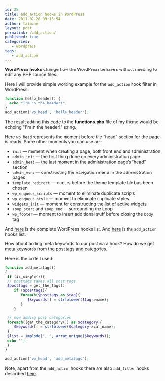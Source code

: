 ```yaml
---
id: 25
title: add_action hooks in WordPress
date: 2011-02-28 09:15:54
author: taimane
layout: post
permalink: /add_action/
published: true
categories:
   - wordpress
tags:
   - add_action
---
```

**WordPress hooks** change how the WordPress behaves without needing to edit any PHP source files.

Here I will provide simple working example for the <code>add_action</code> hook filter in WordPress:


```php
function hello_header() {
  echo "I'm in the header!";
}
add_action('wp_head', 'hello_header');
```


The result adding this code to the <strong>functions.php</strong> file of my theme would be echoing "I'm in the header!" string.


Here <code>wp_head</code> represents the moment before the “head” section for the page is ready. Some other moments you can use are:



*   `init` — moment when creating a page, both front end and administration
*   `admin_init` — the first thing done on every administration page
*   `admin_head` — the last moment in the administration page’s “head” section
*   `admin_menu` — constructing the navigation menu in the administration pages
*   `template_redirect` — occurs before the theme template file bas been chosen
*   `wp_enqueue_scripts` — moment to eliminate duplicate scripts
*   `wp_enqueue_style` — moment to eliminate duplicate styles
*   `widgets_init` — moment for constructing the list of active widgets
*   `loop_start` and `loop_end` — surrounding the Loop
*   `wp_footer` — moment to insert additional stuff before closing the `body` tag


And <a rel="nofollow" href="https://adambrown.info/p/wp_hooks/hook">here</a> is the complete WordPress hooks list. And <a rel="nofollow" href="https://adambrown.info/p/wp_hooks/hook/actions">here</a> is the <code>add_action</code> hooks list.


How about adding meta keywords to our post via a hook? How do we get meta keywords from the post tags and categories. 

Here is the code I used:

```php
function add_metatags()
{
 if (is_single()){
 // posttags takes all post tags
 $posttags = get_the_tags();
    if ($posttags){
       foreach($posttags as $tag){
          $keywords[] = strtolower($tag->name);
       }
    }

 // now adding post categories
 foreach((get_the_category()) as $category){
    $keywords[] = strtolower($category->cat_name);
 }
 $list = implode(", ", array_unique($keywords));
 echo '';
 }
}

add_action('wp_head', 'add_metatags');

```

Note, apart from the <code>add_action</code> hooks there are also <code>add_filter</code> hooks described <a href="https://programming-review.com/add_filter-hook/">here</a>.



